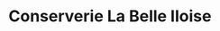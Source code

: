 ---
title: "Conserverie La Belle Iloise"
url: /la-trinite-sur-mer/conserverie-la-belle-iloise/
shop: charcuterie
---